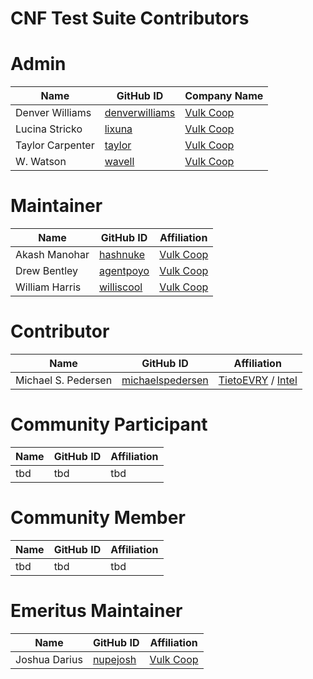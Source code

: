 # CNF Test Suite Contributors


# Admin
| Name | GitHub ID | Company Name |
| --------------- | --------- | ----------- |
| Denver Williams | [denverwilliams](https://github.com/denverwilliams) | [Vulk Coop](vulk.coop) |
| Lucina Stricko | [lixuna](https://github.com/lixuna) | [Vulk Coop](vulk.coop) |
| Taylor Carpenter | [taylor](https://github.com/taylor) | [Vulk Coop](vulk.coop) |
| W. Watson | [wavell](https://github.com/wavell) | [Vulk Coop](vulk.coop) |

# Maintainer
| Name | GitHub ID | Affiliation |
| --------------- | --------- | ----------- |
| Akash Manohar | [hashnuke](https://github.com/hashnuke) | [Vulk Coop](vulk.coop) |
| Drew Bentley | [agentpoyo](https://github.com/agentpoyo) | [Vulk Coop](vulk.coop) |
| William Harris | [williscool](https://github.com/williscool) | [Vulk Coop](vulk.coop) |

# Contributor
| Name | GitHub ID | Affiliation |
| --------------- | --------- | ----------- |
| Michael S. Pedersen | [michaelspedersen](https://github.com/michaelspedersen) | [TietoEVRY](https://www.tietoevry.com/) / [Intel](https://intel.com/) |

# Community Participant
| Name | GitHub ID | Affiliation |
| --------------- | --------- | ----------- |
| tbd | tbd | tbd |

# Community Member
| Name | GitHub ID | Affiliation |
| --------------- | --------- | ----------- |
| tbd | tbd | tbd |

# Emeritus Maintainer
| Name | GitHub ID | Affiliation |
| --------------- | --------- | ----------- |
| Joshua Darius | [nupejosh](https://github.com/nupejosh) | [Vulk Coop](vulk.coop) |

